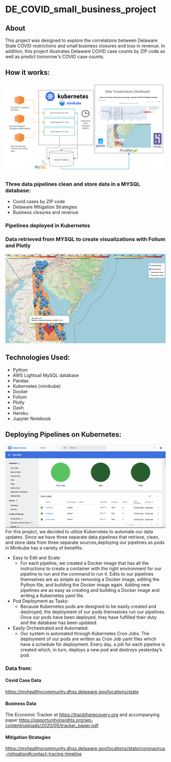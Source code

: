 # DE_COVID_small_business_project

## About
This project was designed to explore the correlations between Delaware State COVID restrictions and small business closures and loss in revenue. In addition, this project illustrates Delaware COVID case counts by ZIP code as well as predict tomorrow's COVID case counts.

## How it works:
![](images/Delaware_Covid_Business_Project.png)
### Three data pipelines clean and store data in a MYSQL database:
* Covid cases by ZIP code 
* Delaware Mitigation Strategies
* Business closures and revenue
### Pipelines deployed in Kubernetes
### Data retrieved from MYSQL to create visualizations with Folium and Plotly
![](images/Delaware_Coronavirus_Map.png)

## Technologies Used:
* Python
* AWS Lightsail MySQL database
* Pandas
* Kubernetes (minikube)
* Docker 
* Folium
* Plotly
* Dash
* Heroku
* Jupyter Notebook

## Deploying Pipelines on Kubernetes:
![](images/Minikube_Dashboard.png)
For this project, we decided to utilize Kubernetes to automate our data updates. Since we have three separate data pipelines that retrieve, clean, and store data from three separate sources,deploying our pipelines as pods in Minikube has a variety of benefits:
* Easy to Edit and Scale:
    * For each pipeline, we created a Docker image that has all the instructions to create a container with the right environment for our pipeline to run and the command to run it.
    Edits to our pipelines themselves are as simple as removing a Docker image, editing the Python file, 
    and building the Docker image again. Adding new pipelines are as easy as creating and building a Docker image and writing a Kubernetes yaml file. 
* Pod Deployment as Tasks:
    * Because Kubernetes pods are designed to be easily created and destroyed, the deployment of our pods themselves run our pipelines. 
    Once our pods have been deployed, they have fulfilled their duty and the database has been updated.  
* Easily Orchestrated and Automated:
    * Our system is automated through Kubernetes Cron Jobs. The deployment of our pods are written as Cron Job yaml files which have a schedule for deployment. 
    Every day, a job for each pipeline is created which, in turn, deploys a new pod and destroys yesterday’s pod.
### Data from:
#### Covid Case Data
https://myhealthycommunity.dhss.delaware.gov/locations/state
#### Business Data
The Economic Tracker at  https://tracktherecovery.org and accompanying paper https://opportunityinsights.org/wp-content/uploads/2020/05/tracker_paper.pdf.
#### Mitigation Strategies
https://myhealthycommunity.dhss.delaware.gov/locations/state/coronavirus-mitigation#contact-tracing-timeline

